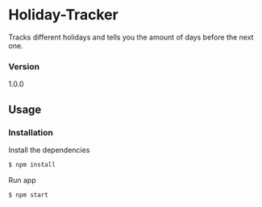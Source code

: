 # Holiday-Tracker

Tracks different holidays and tells you the amount of days before the next one.

### Version
1.0.0

## Usage


### Installation

Install the dependencies

```sh
$ npm install
```
Run app

```sh
$ npm start
```

